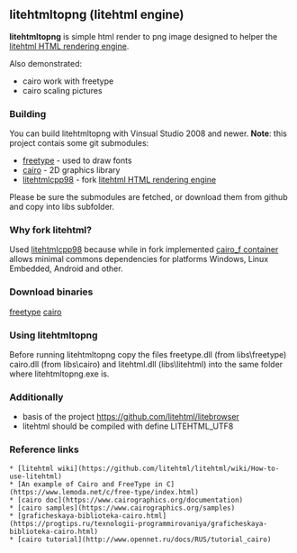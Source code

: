 ## litehtmltopng (litehtml engine)

**litehtmltopng** is simple html render to png image designed to helper the [litehtml HTML rendering engine](https://github.com/tordex/litehtml).

Also demonstrated:
  * cairo work with freetype
  * cairo scaling pictures

### Building

You can build litehtmltopng with Vinsual Studio 2008 and newer. **Note**: this project contais some git submodules:

  * [freetype](https://github.com/aseprite/freetype2) - used to draw fonts
  * [cairo](https://github.com/tordex/cairo) - 2D graphics library
  * [litehtmlcpp98](https://github.com/hovlad/litehtmlcpp98) - fork [litehtml HTML rendering engine](https://github.com/tordex/litehtml)

Please be sure the submodules are fetched, or download them from github and copy into libs subfolder.

### Why fork litehtml?

Used [litehtmlcpp98](https://github.com/hovlad/litehtmlcpp98) because while in fork implemented [cairo_f container](https://github.com/hovlad/litehtmlcpp98/tree/master/containers/cairo_ft) allows minimal commons dependencies for platforms Windows, Linux Embedded, Android and other.

### Download binaries

[freetype](https://github.com/ubawurinna/freetype-windows-binaries) 
[cairo](https://github.com/preshing/cairo-windows/releases)

### Using litehtmltopng

Before running litehtmltopng copy the files freetype.dll (from libs\freetype) cairo.dll (from libs\cairo) and litehtml.dll (libs\litehtml) into the same folder where litehtmltopng.exe is.

### Additionally

  * basis of the project https://github.com/litehtml/litebrowser
  * litehtml should be compiled with define LITEHTML_UTF8
  
### Reference links
	* [litehtml wiki](https://github.com/litehtml/litehtml/wiki/How-to-use-litehtml)
	* [An example of Cairo and FreeType in C](https://www.lemoda.net/c/free-type/index.html)
	* [cairo doc](https://www.cairographics.org/documentation)
	* [cairo samples](https://www.cairographics.org/samples)
	* [graficheskaya-biblioteka-cairo.html](https://progtips.ru/texnologii-programmirovaniya/graficheskaya-biblioteka-cairo.html)
	* [cairo tutorial](http://www.opennet.ru/docs/RUS/tutorial_cairo)
